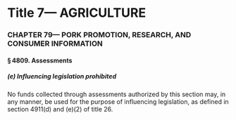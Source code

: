 
# Title 7— AGRICULTURE
### CHAPTER 79— PORK PROMOTION, RESEARCH, AND CONSUMER INFORMATION
#### § 4809. Assessments
##### (e) Influencing legislation prohibited

No funds collected through assessments authorized by this section may, in any manner, be used for the purpose of influencing legislation, as defined in section 4911(d) and (e)(2) of title 26.
